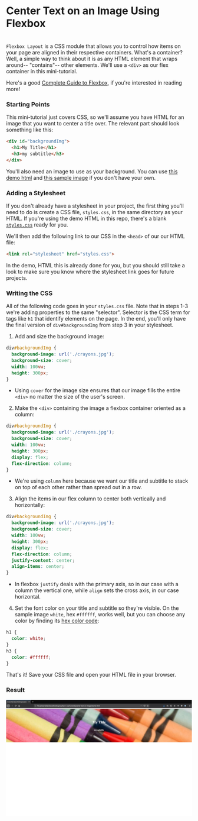 # Center Text on an Image Using Flexbox

&nbsp;  
`Flexbox Layout` is a CSS module that allows you to control how items on your page are aligned in their respective containers. What's a container? Well, a simple way to think about it is as any HTML element that wraps around-- "contains"-- other elements. We'll use a `<div>` as our flex container in this mini-tutorial.

Here's a good [Complete Guide to Flexbox](https://css-tricks.com/snippets/css/a-guide-to-flexbox/), if you're interested in reading more!

### Starting Points

This mini-tutorial just covers CSS, so we'll assume you have HTML for an image that you want to center a title over. The relevant part should look something like this:
```html
<div id="backgroundImg">
  <h1>My Title</h1>
  <h3>my subtitle</h3>
</div>
```
You'll also need an image to use as your background. You can use [this demo html](./starter.html) and [this sample image](./crayons.jpg) if you don't have your own.

### Adding a Stylesheet

If you don't already have a stylesheet in your project, the first thing you'll need to do is create a CSS file, `styles.css`, in the same directory as your HTML. If you're using the demo HTML in this repo, there's a blank [`styles.css`](./styles.css) ready for you.

We'll then add the following link to our CSS in the `<head>` of our our HTML file:
```html
<link rel="stylesheet" href="styles.css">
```
In the demo, HTML this is already done for you, but you should still take a look to make sure you know where the stylesheet link goes for future projects.

### Writing the CSS

All of the following code goes in your `styles.css` file. Note that in steps 1-3 we're adding properties to the same "selector". Selector is the CSS term for tags like `h1` that identify elements on the page. In the end, you'll only have the final version of `div#backgroundImg` from step 3 in your stylesheet.

1. Add and size the background image:
```css
div#backgroundImg {
  background-image: url('./crayons.jpg');
  background-size: cover;
  width: 100vw;
  height: 300px;
}
```
  - Using `cover` for the image size ensures that our image fills the entire `<div>` no matter the size of the user's screen.

2. Make the `<div>` containing the image a flexbox container oriented as a column:
```css
div#backgroundImg {
  background-image: url('./crayons.jpg');
  background-size: cover;
  width: 100vw;
  height: 300px;
  display: flex;
  flex-direction: column;
}
```
  - We're using `column` here because we want our title and subtitle to stack on top of each other rather than spread out in a row.

3. Align the items in our flex column to center both vertically and horizontally:
```css
div#backgroundImg {
  background-image: url('./crayons.jpg');
  background-size: cover;
  width: 100vw;
  height: 300px;
  display: flex;
  flex-direction: column;
  justify-content: center;
  align-items: center;
}
```
  - In flexbox `justify` deals with the primary axis, so in our case with a column the vertical one, while `align` sets the cross axis, in our case horizontal.

4. Set the font color on your title and subtitle so they're visible. On the sample image `white`, hex `#ffffff`, works well, but you can choose any color by finding its [hex color code](https://www.google.com/search?q=color+picker):
```css
h1 {
  color: white;
}
h3 {
  color: #ffffff;
}
```
That's it! Save your CSS file and open your HTML file in your browser.

### Result

![result](./result.png)

